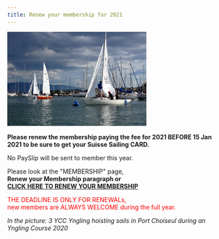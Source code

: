 ```yaml
---
title: Renew your membership for 2021
---
```


![Yngling Sailing](/assets/images/ynglingSailing.png#left)

**Please renew the membership paying the fee for 2021 BEFORE 15 Jan 2021 to be sure to get your Suisse Sailing CARD.**

No PaySlip will be sent to member this year.

Please look at the "MEMBERSHIP" page,
<br />
**Renew your Membership paragraph or**
<br />
**[CLICK HERE TO RENEW YOUR MEMBERSHIP](https://apex-legacy.cern.ch/pls/htmldb_ycc/f?p=200:15)**


<span style="color: red;">
    THE DEADLINE IS ONLY FOR RENEWALs,
    <br />
    new members are ALWAYS WELCOME during the full year.
</span>

*In the picture: 3 YCC Yngling hoisting sails in Port Choiseul during an Yngling Course 2020* 

